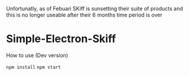 Unfortunatly, as of Febuari SKiff is sunsetting their suite of products and this is no longer useable after their 6 months time period is over



# Simple-Electron-Skiff
How to use (Dev version)

`npm install`
`npm start`
